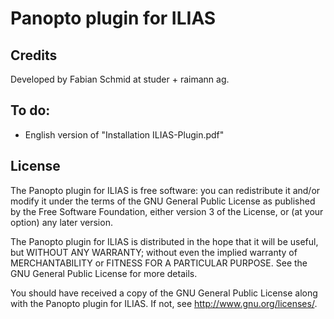 # Panopto plugin for ILIAS

## Credits

Developed by Fabian Schmid at studer + raimann ag.

## To do:
* English version of "Installation ILIAS-Plugin.pdf"

## License

The Panopto plugin for ILIAS is free software: you can redistribute it and/or modify
it under the terms of the GNU General Public License as published by
the Free Software Foundation, either version 3 of the License, or
(at your option) any later version.

The Panopto plugin for ILIAS is distributed in the hope that it will be useful,
but WITHOUT ANY WARRANTY; without even the implied warranty of
MERCHANTABILITY or FITNESS FOR A PARTICULAR PURPOSE.  See the
GNU General Public License for more details.

You should have received a copy of the GNU General Public License
along with the Panopto plugin for ILIAS.  If not, see <http://www.gnu.org/licenses/>.
